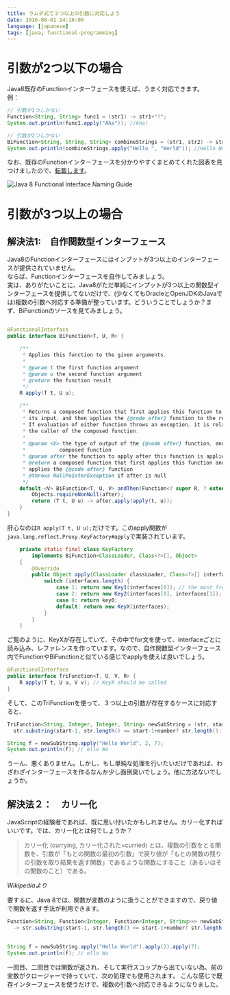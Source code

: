 ```yaml
---
title: ラムダ式で３つ以上の引数に対応しよう
date: 2016-08-01 14:16:00
language: [japanese]
tags: [java, functional-programming]
---
```


# 引数が2つ以下の場合 
Java8既存のFunctionインターフェースを使えば、うまく対応できます。  
例：  

```java
// 引数が1つしかない
Function<String, String> func1 = (str1) -> str1+"!";
System.out.println(func1.apply("Aha")); //Aha!

// 引数が2つしかない
BiFunction<String, String, String> combineStrings = (str1, str2) -> str1+str2;
System.out.println(combineStrings.apply("Hello ", "World")); //Hello World
```

なお、既存のFunctionインターフェースを分かりやすくまとめてくれた図表を見つけましたので、[転載します](http://blog.orfjackal.net/2014/07/java-8-functional-interface-naming-guide.html)。  

![Java 8 Functional Interface Naming Guide](http://2.bp.blogspot.com/-BxiAtQEbcBE/U8fX-k54krI/AAAAAAAAAR4/ke6Ccy4xf0Y/s4000/Java+8+Functional+Interface+Naming+Guide.png)


# 引数が3つ以上の場合 
## 解決法1:　自作関数型インターフェース 

Java8のFunctionインターフェースにはインプットが3つ以上のインターフェースが提供されていません。  
ならば、Functionインターフェースを自作してみましょう。  
実は、ありがたいことに、Java8がただ単純にインプットが3つ以上の関数型インターフェースを提供してないだけで、(少なくてもOracleとOpenJDKのJavaでは)複数の引数へ対応する準備が整っています。どういうことでしょうか？まず、BiFunctionのソースを見てみましょう。  

```java

@FunctionalInterface
public interface BiFunction<T, U, R> {

    /**
     * Applies this function to the given arguments.
     *
     * @param t the first function argument
     * @param u the second function argument
     * @return the function result
     */
    R apply(T t, U u);

    /**
     * Returns a composed function that first applies this function to
     * its input, and then applies the {@code after} function to the result.
     * If evaluation of either function throws an exception, it is relayed to
     * the caller of the composed function.
     *
     * @param <V> the type of output of the {@code after} function, and of the
     *           composed function
     * @param after the function to apply after this function is applied
     * @return a composed function that first applies this function and then
     * applies the {@code after} function
     * @throws NullPointerException if after is null
     */
    default <V> BiFunction<T, U, V> andThen(Function<? super R, ? extends V> after) {
        Objects.requireNonNull(after);
        return (T t, U u) -> after.apply(apply(t, u));
    }
}
```

肝心なのは`R apply(T t, U u);`だけです。このapply関数が`java.lang.reflect.Proxy.KeyFactory#apply`で実装されています。  

```java
    private static final class KeyFactory
        implements BiFunction<ClassLoader, Class<?>[], Object>
    {
        @Override
        public Object apply(ClassLoader classLoader, Class<?>[] interfaces) {
            switch (interfaces.length) {
                case 1: return new Key1(interfaces[0]); // the most frequent
                case 2: return new Key2(interfaces[0], interfaces[1]);
                case 0: return key0;
                default: return new KeyX(interfaces);
            }
        }
    }
```
 
ご覧のように、KeyXが存在していて、その中でfor文を使って、interfaceごとに読み込み、レファレンスを作っています。なので、自作関数型インターフェース内でFunctionやBiFunctionと似ている感じでapplyを使えば良いでしょう。  

```java
@FunctionalInterface
public interface TriFunction<T, U, V, R> {
	R apply(T t, U u, V v); // KeyX should be called
}
```

そして、このTriFunctionを使って、３つ以上の引数が存在するケースに対応すると、  

```java
TriFunction<String, Integer, Integer, String> newSubString = (str, start, number) -> 
  str.substring(start-1, str.length() <= start-1+number? str.length(): start-1+number);

String f = newSubString.apply("Hello World", 2, 7);
System.out.println(f); // ello Wo
```

うーん、悪くありません。しかし、もし単純な処理を行いたいだけであれば、わざわざインターフェースを作るなんか少し面倒臭いでしょう。他に方法ないでしょうか。  

## 解決法２：　カリー化 
JavaScriptの経験者であれば、既に思い付いたかもしれません。カリー化すればいいです。では、カリー化とは何でしょうか？ 
>カリー化 (currying, カリー化された=curried) とは、複数の引数をとる関数を、引数が「もとの関数の最初の引数」で戻り値が「もとの関数の残りの引数を取り結果を返す関数」であるような関数にすること（あるいはその関数のこと）である。  

*Wikipediaより*

要するに、Java 8では、関数が変数のように扱うことができますので、戻り値で関数を返す手法が利用できます。  

```java
Function<String, Function<Integer, Function<Integer, String>>> newSubString = (str) -> (start) -> (number) 
  -> str.substring(start-1, str.length() <= start-1+number? str.length(): start-1+number);

		
String f = newSubString.apply("Hello World").apply(2).apply(7);
System.out.println(f); // ello Wo
```

一回目、二回目では関数が返され、そして実行スコップから出ていない為、前の変数がクロージャーで持っていて、次の処理でも使用されます。
こんな感じで既存インターフェースを使うだけで、複数の引数へ対応できるようになりました。  
